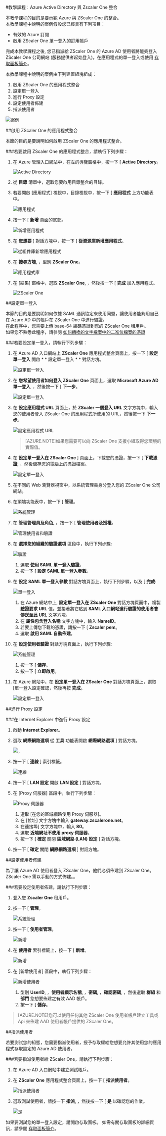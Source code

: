 <properties 
    pageTitle="教學課程：Azure Active Directory 與 Zscaler One 整合 | Microsoft Azure" 
    description="了解如何使用 Zscaler One 搭配 Azure Active Directory 來啟用單一登入、自動佈建和更多功能！" 
    services="active-directory" 
    authors="markusvi"  
    documentationCenter="na" 
    manager="stevenpo"/>
<tags 
    ms.service="active-directory" 
    ms.devlang="na" 
    ms.topic="article" 
    ms.tgt_pltfrm="na" 
    ms.workload="identity" 
    ms.date="10/22/2015" 
    ms.author="markvi" />

#教學課程：Azure Active Directory 與 Zscaler One 整合

本教學課程的目的是要示範 Azure 與 ZScaler One 的整合。  
 本教學課程中說明的案例假設您已經具有下列項目：  

-   有效的 Azure 訂閱
-   啟用 ZScaler One 單一登入的訂用帳戶  

完成本教學課程之後, 您已指派給 ZScaler One 的 Azure AD 使用者將能夠登入 ZScaler One 公司網站 (服務提供者起始登入)，在應用程式的單一登入或使用 [存取面板簡介](active-directory-saas-access-panel-introduction.md)。  

本教學課程中說明的案例由下列建置組塊組成：  

1.  啟用 ZScaler One 的應用程式整合
2.  設定單一登入
3.  進行 Proxy 設定
4.  設定使用者佈建
5.  指派使用者  

![案例](./media/active-directory-saas-zscaler-one-tutorial/IC800214.png "Scenario")  

##啟用 ZScaler One 的應用程式整合

本節的目的是要說明如何啟用 ZScaler One 的應用程式整合。  

###若要啟用 ZScaler One 的應用程式整合，請執行下列步驟：

1.  在 Azure 管理入口網站中，在左的導覽窗格中，按一下 [ **Active Directory**。  

    ![Active Directory](./media/active-directory-saas-zscaler-one-tutorial/IC700993.png "Active Directory")  

2.  從 **目錄** 清單中，選取您要啟用目錄整合的目錄。  

3.  若要開啟 [應用程式] 檢視中，目錄檢視中，按一下 [ **應用程式** 上方功能表中。  

    ![應用程式](./media/active-directory-saas-zscaler-one-tutorial/IC700994.png "Applications")  

4.  按一下 [ **新增** 頁面的底部。  

    ![新增應用程式](./media/active-directory-saas-zscaler-one-tutorial/IC749321.png "Add application")  

5.  在 **您想要** ] 對話方塊中，按一下 [ **從資源庫新增應用程式**。  

    ![從組件庫新增應用程式](./media/active-directory-saas-zscaler-one-tutorial/IC749322.png "Add an application from gallerry")  

6.  在 **搜尋方塊**, ，型別 **ZScaler One**。  

    ![應用程式庫](./media/active-directory-saas-zscaler-one-tutorial/IC800215.png "Application Gallery")  

7.  在 [結果] 窗格中，選取 **ZScaler One**, ，然後按一下 [ **完成** 加入應用程式。  

    ![ZScaler One](./media/active-directory-saas-zscaler-one-tutorial/IC800216.png "ZScaler One")  

##設定單一登入

本節的目的是要說明如何依據 SAML 通訊協定來使用同盟，讓使用者能夠用自己在 Azure AD 中的帳戶在 ZScaler One 中進行驗證。  
在此程序中，您需要上傳 base-64 編碼憑證到您的 ZScaler One 租用戶。  
如果您不熟悉此程序，請參閱 [如何轉換的文字檔案中的二進位檔案的憑證](http://youtu.be/PlgrzUZ-Y1o)  

###若要設定單一登入，請執行下列步驟：

1.  在 Azure AD 入口網站上 **ZScaler One** 應用程式整合頁面上，按一下 [ **設定單一登入** 開啟 * * 設定單一登入 * * 對話方塊。  

    ![設定單一登入](./media/active-directory-saas-zscaler-one-tutorial/IC800217.png "Configure Single Sign-On")  

2.  在 **您希望使用者如何登入 ZScaler One** 頁面上，選取 **Microsoft Azure AD 單一登入**, ，然後按一下 [ **下一步**。  

    ![設定單一登入](./media/active-directory-saas-zscaler-one-tutorial/IC800218.png "Configure Single Sign-On")  

3.  在 **設定應用程式 URL** 頁面上，於 **ZScaler 一個登入 URL** 文字方塊中，輸入您的使用者登入 ZScaler One 的應用程式所使用的 URL，然後按一下 **下一步**。  

    ![設定應用程式 URL](./media/active-directory-saas-zscaler-one-tutorial/IC800219.png "Configure App URL")  

    >[AZURE.NOTE]如果您需要可以向 ZScaler One 支援小組取得您環境的實際值。  

4.  在 **設定單一登入在 ZScaler One** ] 頁面上，下載您的憑證，按一下 [ **下載憑證**, ，然後儲存您的電腦上的憑證檔案。  

    ![設定單一登入](./media/active-directory-saas-zscaler-one-tutorial/IC800220.png "Configure Single Sign-On")  

5.  在不同的 Web 瀏覽器視窗中，以系統管理員身分登入您的 ZScaler One 公司網站。  

6.  在頂端功能表中，按一下 [ **管理**。  

    ![系統管理](./media/active-directory-saas-zscaler-one-tutorial/IC800206.png "Administration")  

7.  在 **管理管理員及角色**, ，按一下 [ **管理使用者及授權**。  

    ![管理使用者和驗證](./media/active-directory-saas-zscaler-one-tutorial/IC800207.png "Manage Users & Authentication")  

8.  在 **選擇您的組織的驗證選項** 區段中，執行下列步驟:  

    ![驗證](./media/active-directory-saas-zscaler-one-tutorial/IC800208.png "Authentication")  

    1.  選取 **使用 SAML 單一登入驗證**。  
    2.  按一下 [ **設定 SAML 單一登入參數**。  

9.  在 **設定 SAML 單一登入參數** 對話方塊頁面上，執行下列步驟，以及 [ **完成**:  

    ![單一登入](./media/active-directory-saas-zscaler-one-tutorial/IC800209.png "Single Sign-On")  

    1.  在 Azure 網站中上, **設定單一登入在 ZScaler One** 對話方塊頁面中，複製 **驗證要求 URL** 值，並接著將它貼到 **SAML 入口網站進行驗證的使用者會傳送至此 URL** 文字方塊。  
    2.  在 **屬性包含登入名稱** 文字方塊中，輸入 **NameID**。  
    3.  若要上傳您下載的憑證，請按一下 [ **Zscaler pem**。  
    4.  選取 **啟用 SAML 自動佈建**。  

10. 在 **設定使用者驗證** 對話方塊頁面上，執行下列步驟:  

    ![系統管理](./media/active-directory-saas-zscaler-one-tutorial/IC800210.png "Administration")  

    1.  按一下 [ **儲存**。  
    2.  按一下 [ **立即啟用**。  

11. 在 Azure 網站中，在 **設定單一登入在 ZScaler One** 對話方塊頁面上，選取 [單一登入設定確認，然後再按 **完成**。  

    ![設定單一登入](./media/active-directory-saas-zscaler-one-tutorial/IC800221.png "Configure Single Sign-On")  

##進行 Proxy 設定

###在 Internet Explorer 中進行 Proxy 設定

1.  啟動 **Internet Explorer**。  

2.  選取 **網際網路選項** 從 **工具** 功能表開啟 **網際網路選項** ] 對話方塊。  

    ![，](./media/active-directory-saas-zscaler-one-tutorial/IC769492.png "Internet Options")  

3.  按一下 [ **連線** ] 索引標籤。  

    ![連線](./media/active-directory-saas-zscaler-one-tutorial/IC769493.png "Connections")  

4.  按一下 [ **LAN 設定** 開啟 **LAN 設定** ] 對話方塊。  

5.  在 [Proxy 伺服器] 區段中，執行下列步驟：  

    ![Proxy 伺服器](./media/active-directory-saas-zscaler-one-tutorial/IC769494.png "Proxy server")  

    1.  選取 [在您的區域網路使用 Proxy 伺服器]。  
    2.  在 [位址] 文字方塊中輸入 **gateway.zscalerone.net**。  
    3.  在連接埠] 文字方塊中，輸入 **80**。  
    4.  選取 **近端網址不使用 proxy 伺服器**。  
    5.  按一下 [ **確定** 關閉 **區域網路 (LAN) 設定** ] 對話方塊。  

6.  按一下 [ **確定** 關閉 **網際網路選項** ] 對話方塊。  

##設定使用者佈建

為了讓 Azure AD 使用者登入 ZScaler One，他們必須佈建到 ZScaler One。  
 ZScaler One 需以手動的方式佈建。。  

###若要設定使用者佈建，請執行下列步驟：

1.  登入您 **Zscaler One** 租用戶。  

2.  按一下 [ **管理**。  

    ![系統管理](./media/active-directory-saas-zscaler-one-tutorial/IC781035.png "Administration")  

3.  按一下 [ **使用者管理**。  

    ![新增](./media/active-directory-saas-zscaler-one-tutorial/IC781037.png "Add")  

4.  在 **使用者** 索引標籤上，按一下 [ **新增**。  

    ![新增](./media/active-directory-saas-zscaler-one-tutorial/IC781037.png "Add")  

5.  在 [新增使用者] 區段中，執行下列步驟：  

    ![新增使用者](./media/active-directory-saas-zscaler-one-tutorial/IC781038.png "Add User")  

    1.  型別 **UserID**, ，**使用者顯示名稱**, ，**密碼**, ，**確認密碼**, ，然後選取 **群組** 和 **部門** 您想要佈建之有效 AAD 帳戶。  
    2.  按一下 [ **儲存**。  

>[AZURE.NOTE]您可以使用任何其他 ZScaler One 使用者帳戶建立工具或 Api 來佈建 AAD 使用者帳戶提供的 ZScaler One。  

##指派使用者

若要測試您的組態，您需要指派使用者，授予存取權給您想要允許其使用您的應用程式存取設定的 Azure AD 使用者。  

###若要指派使用者給 ZScaler One，請執行下列步驟：

1.  在 Azure AD 入口網站中建立測試帳戶。  

2.  在 **ZScaler One** 應用程式整合頁面上，按一下 [ **指派使用者**。  

    ![指派使用者](./media/active-directory-saas-zscaler-one-tutorial/IC800222.png "Assign Users")  

3.  選取測試使用者，請按一下 **指派**, ，然後按一下 [ **是** 以確認您的作業。  

    ![是](./media/active-directory-saas-zscaler-one-tutorial/IC767830.png "Yes")  

如果要測試您的單一登入設定，請開啟存取面板。 如需有關存取面板的詳細資訊，請參閱 [存取面板簡介](active-directory-saas-access-panel-introduction.md)。  

